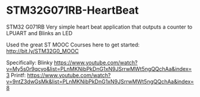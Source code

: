# STM32G071RB-HeartBeat
STM32 G071RB Very simple heart beat application that outputs a counter to LPUART and Blinks an LED

Used the great ST MOOC Courses here to get started:
http://bit.ly/STM32G0_MOOC

Specifically:
Blinky
https://www.youtube.com/watch?v=My5s0r9qcyo&list=PLnMKNibPkDnG1xN9JSrrwMWt5ngQQchAa&index=3
Printf:
https://www.youtube.com/watch?v=9ntZ3dwGsMk&list=PLnMKNibPkDnG1xN9JSrrwMWt5ngQQchAa&index=8
